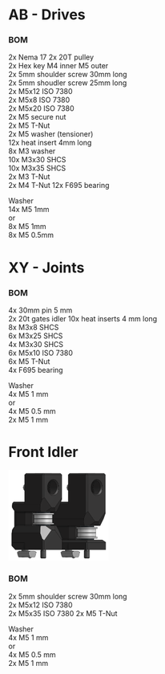 # AB - Drives

### BOM
2x  Nema 17 
2x  20T pulley  
2x  Hex key M4 inner M5 outer   
2x  5mm shoulder screw 30mm long    
2x  5mm shoudler screw 25mm long    
2x  M5x12 ISO 7380  
2x  M5x8 ISO 7380   
2x  M5x20 ISO 7380  
2x  M5 secure nut   
2x  M5 T-Nut  
2x  M5 washer (tensioner)   
12x heat insert 4mm long    
8x  M3 washer   
10x M3x30 SHCS  
10x M3x35 SHCS  
2x  M3 T-Nut    
2x  M4 T-Nut
12x F695 bearing    

Washer  
14x M5 1mm  
or  
8x M5 1mm   
8x M5 0.5mm 

  


# XY - Joints

### BOM

4x  30mm pin 5 mm   
2x  20t gates idler 
10x heat inserts 4 mm long  
8x  M3x8 SHCS   
6x  M3x25 SHCS  
4x  M3x30 SHCS  
6x  M5x10 ISO 7380  
6x  M5 T-Nut    
4x  F695 bearing    

Washer  
4x  M5  1 mm    
or  
4x  M5  0.5 mm  
2x  M5  1 mm    


# Front Idler


<img src="../../Images/t5_idler.png" width="200">

### BOM


2x  5mm shoulder screw 30mm long  
2x  M5x12 ISO 7380  
2x  M5x35   ISO 7380
2x  M5 T-Nut

Washer  
4x  M5  1 mm    
or  
4x  M5  0.5 mm  
2x  M5  1 mm  
